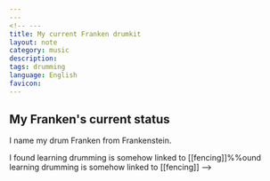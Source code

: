 ```yaml
---
---
<!-- ---
title: My current Franken drumkit
layout: note
category: music
description:
tags: drumming
language: English
favicon: 
---
```


## My Franken's current status

I name my drum Franken from Frankenstein. 

I found learning drumming is somehow linked to [[fencing]]%%ound learning drumming is somehow linked to [[fencing]] -->
